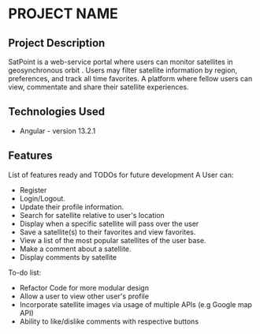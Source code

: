 # PROJECT NAME

## Project Description

SatPoint is a web-service portal where users can monitor satellites in geosynchronous orbit .
Users may filter  satellite information by region, preferences, and track all time favorites.
A platform where fellow users can view, commentate and share their satellite experiences.


## Technologies Used

* Angular - version 13.2.1

## Features

List of features ready and TODOs for future development
A User can:

* Register
* Login/Logout.
* Update their profile information.
* Search for satellite relative to user's location
* Display when a specific satellite will pass over the user
* Save a satellite(s) to their favorites and view favorites.
* View a list of  the most popular satellites of the user base.
* Make a comment about a satellite.
* Display comments by satellite

To-do list:
* Refactor Code for more modular design
* Allow a user to view other user's profile
* Incorporate satellite images via usage of multiple APIs (e.g Google map API)
* Ability to like/dislike  comments with respective buttons
